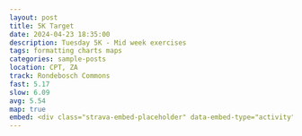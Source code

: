 ```yaml
---
layout: post
title: 5K Target
date: 2024-04-23 18:35:00
description: Tuesday 5K - Mid week exercises
tags: formatting charts maps
categories: sample-posts
location: CPT, ZA
track: Rondebosch Commons
fast: 5.17
slow: 6.09
avg: 5.54
map: true
embed: <div class="strava-embed-placeholder" data-embed-type="activity" data-embed-id="11247677988" data-style="standard"></div><script src="https://strava-embeds.com/embed.js"></script>
---
```


<div class="strava-embed-placeholder" data-embed-type="activity" data-embed-id="5713815063" data-style="standard"></div><script src="https://strava-embeds.com/embed.js"></script>